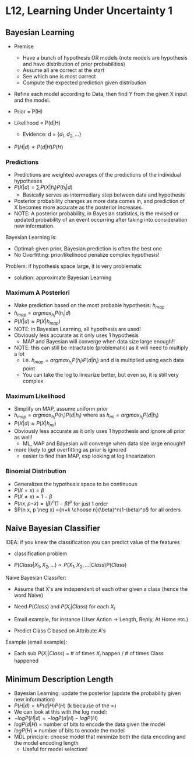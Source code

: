 # L12, Learning Under Uncertainty 1

## Bayesian Learning

- Premise

  - Have a bunch of hypothesis OR models (note models are hypothesis and have distribution of prior probabilities)
  - Assume all are correct at the start
  - See which one is most correct
  - Compute the expected prediction given distribution

- Refine each model according to Data, then find Y from the given X input and the model.

- Prior = P(H)
- Likelihood = P(d|H)
  - Evidence: d = {$d_1, d_2,...$}
- $P(H|d) \propto P(d|H)P(H)$

### Predictions

- Predictions are weighted averages of the predictions of the individual hypotheses
- $P(X|d) = \sum_i P(X|h_i)P(h_i|d)$
  - Basically serves as intermediary step between data and hypothesis
- Posterior probability changes as more data comes in, and prediction of X becomes more accurate as the posterior increases.
- NOTE: A posterior probability, in Bayesian statistics, is the revised or updated probability of an event occurring after taking into consideration new information.

Bayesian Learning is:

- Optimal: given prior, Bayesian prediction is often the best one
- No Overfitting: prior/likelihood penalize complex hypothesis!

Problem: if hypothesis space large, it is very problematic

- solution: approximate Bayesian Learning

### Maximum A Posteriori

- Make prediction based on the most probable hypothesis: $h_{map}$
- $h_{map} = argmax_{h_i}P(h_i|d)$
- $P(X|d) \approx P(X|h_{map})$
- NOTE: in Bayesian Learning, all hypothesis are used!
- Obviously less accurate as it only uses 1 hypothesis
  - MAP and Bayesian will converge when data size large enough!!
- NOTE: this can still be intractable (problematic) as it will need to multiply a lot
  - i.e. $h_{map} = argmax_{h_i}P(h_i)P(d|h_i)$ and d is multiplied using each data point
  - You can take the log to linearize better, but even so, it is still very complex

### Maximum Likelihood

- Simplify on MAP, assume uniform prior
- $h_{map} = argmax_{h_i}P(h_i)P(d|h_i)$ where as $h_{ml} = argmax_{h_i}P(d|h_i)$
- $P(X|d) \approx P(X|h_{ml})$
- Obviously less accurate as it only uses 1 hypothesis and ignore all prior as well!
  - ML, MAP and Bayesian will converge when data size large enough!!
- more likely to get overfitting as prior is ignored
  - easier to find than MAP, esp looking at log linearization

### Binomial Distribution

- Generalizes the hypothesis space to be continuous
- $P(X=x) = \beta$
- $P(X\ne x) = 1-\beta$
- $P(n x, p \neg x) = (\beta)^n(1-\beta)^p$ for just 1 order
- $P(n x, p \neg x) ={n+k \choose n}(\beta)^n(1-\beta)^p$ for all orders

## Naive Bayesian Classifier

IDEA: if you knew the classification you can predict value of the features

- classification problem

- $P(Class | X_1, X_2, ...) \propto P(X_1, X_2, ... | Class)P(Class)$

Naive Bayesian Classifer:

- Assume that X's are independent of each other given a class (hence the word Naive)
- Need $P(Class)$ and $P(X_i | Class)$ for each $X_i$
- Email example, for instance (User Action -> Length, Reply, At Home etc.)

- Predict Class C based on Attribute A's

Example (email example):

- Each sub $P(X_i | Class)$ = # of times $X_i$ happen / # of times Class happened

## Minimum Description Length

- Bayesian Learning: update the posterior (update the probability given new information)
- $P(H|d) = kP(d|H)P(H)$ (k because of the $\propto$)
- We can look at this with the log model:
- $−logP(H|d) = − log P(d|H) − logP(H)$
- $log P(d|H)$ = number of bits to encode the data given the model
- $log P(H)$ = number of bits to encode the model
- MDL principle: choose model that minimize both the data encoding and the model encoding length
  - Useful for model selection!
